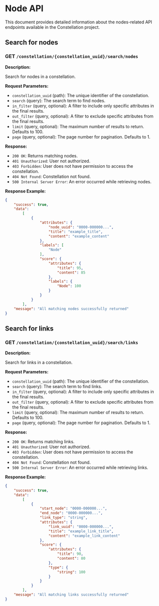 # Node API

This document provides detailed information about the nodes-related API endpoints available in the Constellation project.

## Search for nodes

### GET `/constellation/{constellation_uuid}/search/nodes`

**Description:**

Search for nodes in a constellation.

**Request Parameters:**

- `constellation_uuid` (path): The unique identifier of the constellation.
- `search` (query): The search term to find nodes.
- `in_filter` (query, optional): A filter to include only specific attributes in the final results.
- `out_filter` (query, optional): A filter to exclude specific attributes from the final results.
- `limit` (query, optional): The maximum number of results to return. Defaults to 100.
- `page` (query, optional): The page number for pagination. Defaults to 1.

**Response:**

- `200 OK`: Returns matching nodes.
- `401 Unauthorized`: User not authorized.
- `403 Forbidden`: User does not have permission to access the constellation.
- `404 Not Found`: Constellation not found.
- `500 Internal Server Error`: An error occurred while retrieving nodes.

**Response Example:**

```json
{
    "success": true,
    "data":
        [
            {
                "attributes": {
                    "node_uuid": "0000-000000...",
                    "title": "example_title",
                    "content": "example_content"
                },
                "labels": [
                    "Node"
                ],
                "score": {
                    "attributes": {
                        "title": 95,
                        "content": 85
                    },
                    "labels": {
                        "Node": 100
                    }
                }
            }
        ],
    "message": "All matching nodes successfully returned"
}
```

## Search for links

### GET `/constellation/{constellation_uuid}/search/links`

**Description:**

Search for links in a constellation.

**Request Parameters:**

- `constellation_uuid` (path): The unique identifier of the constellation.
- `search` (query): The search term to find links.
- `in_filter` (query, optional): A filter to include only specific attributes in the final results.
- `out_filter` (query, optional): A filter to exclude specific attributes from the final results.
- `limit` (query, optional): The maximum number of results to return. Defaults to 100.
- `page` (query, optional): The page number for pagination. Defaults to 1.

**Response:**

- `200 OK`: Returns matching links.
- `401 Unauthorized`: User not authorized.
- `403 Forbidden`: User does not have permission to access the constellation.
- `404 Not Found`: Constellation not found.
- `500 Internal Server Error`: An error occurred while retrieving links.

**Response Example:**

```json
{
    "success": true,
    "data":
        [
            {
                "start_node": "0000-000000...",
                "end_node": "0000-000000...",
                "link_type": "string",
                "attributes": {
                    "link_uuid": "0000-000000...",
                    "title": "example_link_title",
                    "content": "example_link_content"
                },
                "score": {
                    "attributes": {
                        "title": 90,
                        "content": 80
                    },
                    "type": {
                        "string": 100
                    }
                }
            }
        ],
    "message": "All matching links successfully returned"
}
```
